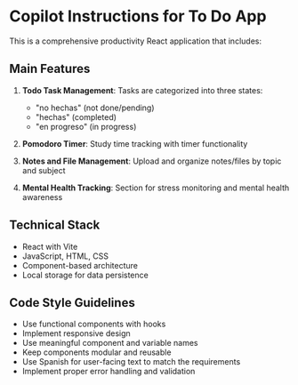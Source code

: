 # Copilot Instructions for To Do App

<!-- Use this file to provide workspace-specific custom instructions to Copilot. For more details, visit https://code.visualstudio.com/docs/copilot/copilot-customization#_use-a-githubcopilotinstructionsmd-file -->

This is a comprehensive productivity React application that includes:

## Main Features
1. **Todo Task Management**: Tasks are categorized into three states:
   - "no hechas" (not done/pending)
   - "hechas" (completed)
   - "en progreso" (in progress)

2. **Pomodoro Timer**: Study time tracking with timer functionality

3. **Notes and File Management**: Upload and organize notes/files by topic and subject

4. **Mental Health Tracking**: Section for stress monitoring and mental health awareness

## Technical Stack
- React with Vite
- JavaScript, HTML, CSS
- Component-based architecture
- Local storage for data persistence

## Code Style Guidelines
- Use functional components with hooks
- Implement responsive design
- Use meaningful component and variable names
- Keep components modular and reusable
- Use Spanish for user-facing text to match the requirements
- Implement proper error handling and validation
